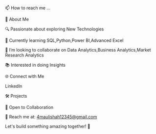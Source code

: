 
 📫 How to reach me ...

 🚀 About Me



  🔍 Passionate about exploring New Technologies
  
  🌱 Currently learning SQL,Python,Power BI,Advanced Excel
  
  💞️ I’m looking to collaborate on Data Analytics,Business Analytics,Market Research Analytics
  
  📚 Interested in doing Insights
  
  🌐 Connect with Me
  
  LinkedIn
  
  🛠️ Projects

  🤝 Open to Collaboration
  
  📧 Reach me at: 4maulishah12345@gmail.com
  
 Let's build something amazing together! 🚀
